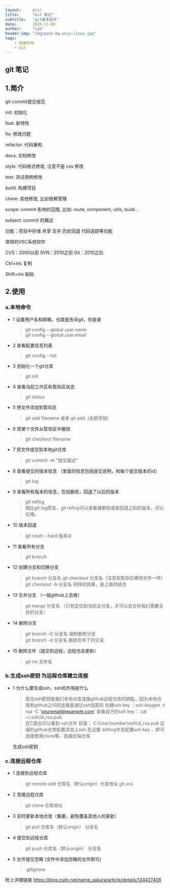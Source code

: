 ```yaml
---
layout:     post
title:      "Git 笔记"
subtitle:   "git基本指令"
date:       2020-11-08
author:     "Lyb"
header-img: "img/post-bg-unix-linux.jpg"
tags:
    - 前端开发
    - Git
---
```

git 笔记
----
## 1.简介
git commit提交规范

init: 初始化

feat: 新特性

fix: 修改问题

refactor: 代码重构

docs: 文档修改

style: 代码格式修改, 注意不是 css 修改

test: 测试用例修改

build: 构建项目

chore: 其他修改, 比如依赖管理

scope: commit 影响的范围, 比如: route, component, utils, build...

subject: commit 的概述



功能：项目中存储 共享 合并 历史回退 代码追踪等功能

常用的VSC系统软件

CVS：2000以前
SVN：2010之前
Git：2010之后

Ctrl+ins  复制

Shift+ins 粘贴

## 2.使用

  ### a.本地命令

  + 1 设置用户名和邮箱，也就是告诉git，你是谁  
    > git config --global user.name  
    > git config --global user.email

  + 2 查看配置信息列表  
    > git config --list  

  + 3 初始化一个git仓库  
    > git init

  + 4 查看当前工作区和暂存区状态  
    > git status

  + 5 把文件添加到暂存区  
    > git add filename  或者 git add .(全部添加)

  + 6 把某个文件从暂存区中撤销  
    > git checkout filename

  + 7 把文件提交到本地git仓库  
    > git commit -m "提交描述"

  + 8 查看提交的版本信息 （里面的信息包括提交说明，和每个提交版本的id）  
    > git log

  + 9 查看所有版本的信息，包括删除，回退了以后的版本  
    > git reflog  
    相比git log而言，git reflog可以查看被删除或者回退之前的版本，可以后悔。

  + 10 版本回退  
    > git reset --hard 版本id

  + 11 查看所有分支
    > git branch

  + 12 创建分支和切换分支
    > git branch 分支名    git checkout 分支名（注意和暂存区移除文件一样）  
    > git checkout -b 分支名  同样的效果，是上面的结合

  + 13 合并分支  （一般github上去做）
    > git merge 分支名 （只有定位到当前主分支，才可以去合并我们需要合并的分支）

  + 14 删除分支  
    > git branch -D 分支名 强制删除分支  
    > git branch -d 分支名 删除合并了的分支

  + 15 删除文件（提交到远程，远程也会更新）
    > git rm 文件名

  ### b.生成ssh密钥 为远程仓库建立连接
  + 1 为什么要生成ssh，ssh的作用是什么
    > 首先ssh密钥是我们本地仓库连接github远程仓库的钥匙，因为本地仓库和github之间的连接是通过ssh加密的
    > 创建ssh key ：ssh-keygen -t rsa -C 'youremail@example.com'
    > 查看自己的ssh key： cat ~/.ssh/id_rsa.pub  
    > 在C盘也可以看到 ssh文件  目录： C:\User\number\ssh\id_rsa.pub
    > 远端的github仓库配置添加上ssh 在设置 setting中去配置ssh key ，即可连接使用clone等，连接远端仓库
    
    生成ssh密钥

  ### c.连接远程仓库
  + 1 连接到远程仓库
    > git remote add 仓库名（默认origin）仓库地址 git.xxx

  + 2 克隆远程仓库  
    > git clone 仓库地址

  + 3 实时更新本地仓库（重要，避免覆盖其他人的更新）  
    > git pull 仓库名（默认origin） 分支名

  + 4 提交到远程仓库  
    > git push 仓库名（默认origin） 分支名

  + 5 文件提交忽略 (文件中添加忽略的文件即可)
    > .gitignore


附上详细链接 https://blog.csdn.net/name_sakura/article/details/124427406